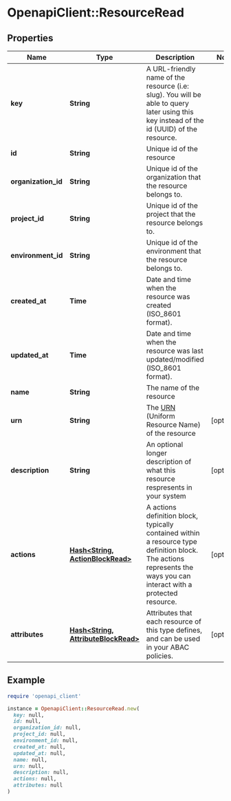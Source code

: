 # OpenapiClient::ResourceRead

## Properties

| Name | Type | Description | Notes |
| ---- | ---- | ----------- | ----- |
| **key** | **String** | A URL-friendly name of the resource (i.e: slug). You will be able to query later using this key instead of the id (UUID) of the resource. |  |
| **id** | **String** | Unique id of the resource |  |
| **organization_id** | **String** | Unique id of the organization that the resource belongs to. |  |
| **project_id** | **String** | Unique id of the project that the resource belongs to. |  |
| **environment_id** | **String** | Unique id of the environment that the resource belongs to. |  |
| **created_at** | **Time** | Date and time when the resource was created (ISO_8601 format). |  |
| **updated_at** | **Time** | Date and time when the resource was last updated/modified (ISO_8601 format). |  |
| **name** | **String** | The name of the resource |  |
| **urn** | **String** | The [URN](https://en.wikipedia.org/wiki/Uniform_Resource_Name) (Uniform Resource Name) of the resource | [optional] |
| **description** | **String** | An optional longer description of what this resource respresents in your system | [optional] |
| **actions** | [**Hash&lt;String, ActionBlockRead&gt;**](ActionBlockRead.md) |          A actions definition block, typically contained within a resource type definition block.         The actions represents the ways you can interact with a protected resource.          | [optional] |
| **attributes** | [**Hash&lt;String, AttributeBlockRead&gt;**](AttributeBlockRead.md) | Attributes that each resource of this type defines, and can be used in your ABAC policies. | [optional] |

## Example

```ruby
require 'openapi_client'

instance = OpenapiClient::ResourceRead.new(
  key: null,
  id: null,
  organization_id: null,
  project_id: null,
  environment_id: null,
  created_at: null,
  updated_at: null,
  name: null,
  urn: null,
  description: null,
  actions: null,
  attributes: null
)
```

